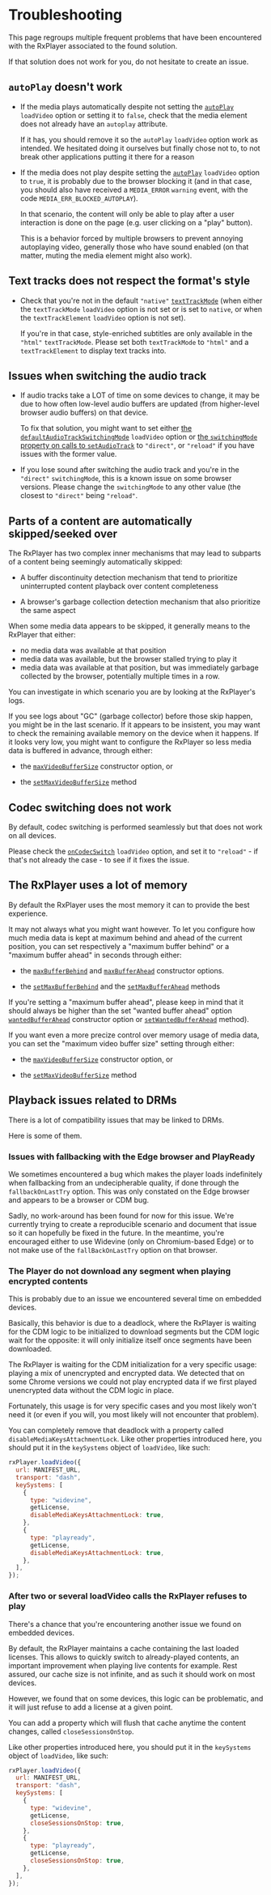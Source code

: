 # Troubleshooting

This page regroups multiple frequent problems that have been encountered with
the RxPlayer associated to the found solution.

If that solution does not work for you, do not hesitate to create an issue.


## `autoPlay` doesn't work

  - If the media plays automatically despite not setting the
    [`autoPlay`](../api/Loading_a_Content.md#autoplay) `loadVideo` option or
    setting it to `false`, check that the media element does not already have an
    `autoplay` attribute.

    If it has, you should remove it so the `autoPlay` `loadVideo` option work as
    intended.
    We hesitated doing it ourselves but finally chose not to, to not break other
    applications putting it there for a reason

  - If the media does not play despite setting the
    [`autoPlay`](../api/Loading_a_Content.md#autoplay) `loadVideo` option
    to `true`, it is probably due to the browser blocking it (and in that case,
    you should also have received a `MEDIA_ERROR` `warning` event, with the code
    `MEDIA_ERR_BLOCKED_AUTOPLAY`).

    In that scenario, the content will only be able to play after a user
    interaction is done on the page (e.g. user clicking on a "play" button).

    This is a behavior forced by multiple browsers to prevent annoying
    autoplaying video, generally those who have sound enabled (on that matter,
    muting the media element might also work).


## Text tracks does not respect the format's style

  - Check that you're not in the default `"native"`
    [`textTrackMode`](../api/Loading_a_Content.md#texttrackmode) (when either
    the `textTrackMode` `loadVideo` option is not set or is set to `native`, or
    when the `textTrackElement` `loadVideo` option is not set).

    If you're in that case, style-enriched subtitles are only available in the
    `"html"` `textTrackMode`. Please set both `textTrackMode` to `"html"` and a
    `textTrackElement` to display text tracks into.


## Issues when switching the audio track

  - If audio tracks take a LOT of time on some devices to change, it may be due
    to how often low-level audio buffers are updated (from higher-level browser
    audio buffers) on that device.

    To fix that solution, you might want to set either [the
    `defaultAudioTrackSwitchingMode`](../api/Loading_a_Content.md#defaultaudiotrackswitchingmode)
    `loadVideo` option or [the `switchingMode` property on
    calls to `setAudioTrack`](../api/Track_Selection/setAudioTrack.md) to
    `"direct"`, or `"reload"` if you have issues with the former value.

  - If you lose sound after switching the audio track and you're in the
    `"direct"` `switchingMode`, this is a known issue on some browser versions.
    Please change the `switchingMode` to any other value (the closest to
    `"direct"` being `"reload"`.


## Parts of a content are automatically skipped/seeked over

The RxPlayer has two complex inner mechanisms that may lead to subparts of a
content being seemingly automatically skipped:

  - A buffer discontinuity detection mechanism that tend to prioritize
    uninterrupted content playback over content completeness

  - A browser's garbage collection detection mechanism that also prioritize the
    same aspect

When some media data appears to be skipped, it generally means to the RxPlayer
that either:
  - no media data was available at that position
  - media data was available, but the browser stalled trying to play it
  - media data was available at that position, but was immediately garbage
    collected by the browser, potentially multiple times in a row.

You can investigate in which scenario you are by looking at the RxPlayer's logs.

If you see logs about "GC" (garbage collector) before those skip happen, you
might be in the last scenario.
If it appears to be insistent, you may want to check the remaining available
memory on the device when it happens. If it looks very low, you might want to
configure the RxPlayer so less media data is buffered in advance, through
either:
  - the [`maxVideoBufferSize`](../api/Creating_a_Player.md#maxvideobuffersize)
    constructor option, or

  - the [`setMaxVideoBufferSize`](../api/Buffer_Control/setMaxVideoBufferSize.md)
    method



## Codec switching does not work

By default, codec switching is performed seamlessly but that does not work on
all devices.

Please check the [`onCodecSwitch`](../api/Loading_a_Content.md#oncodecswitch)
`loadVideo` option, and set it to `"reload"` - if that's not already the
case - to see if it fixes the issue.


## The RxPlayer uses a lot of memory

By default the RxPlayer uses the most memory it can to provide the best
experience.

It may not always what you might want however. To let you configure how much
media data is kept at maximum behind and ahead of the current position, you
can set respectively a "maximum buffer behind" or a "maximum buffer ahead" in
seconds through either:

  - the [`maxBufferBehind`](../api/Creating_a_Player.md#maxbufferbehind)
    and [`maxBufferAhead`](../api/Creating_a_Player.md#maxbufferahead)
    constructor options.

  - the [`setMaxBufferBehind`](../api/Buffer_Control/setMaxBufferBehind.md) and
    the [`setMaxBufferAhead`](../api/Buffer_Control/setMaxBufferAhead.md)
    methods

If you're setting a "maximum buffer ahead", please keep in mind that it should
always be higher than the set "wanted buffer ahead" option
[`wantedBufferAhead`](../api/Creating_a_Player.md#wantedbufferahead)
constructor option or [`setWantedBufferAhead`](../api/Buffer_Control/setWantedBufferAhead.md)
method).

If you want even a more precize control over memory usage of media data, you
can set the "maximum video buffer size" setting through either:

- the [`maxVideoBufferSize`](../api/Creating_a_Player.md#maxvideobuffersize)
  constructor option, or

- the [`setMaxVideoBufferSize`](../api/Buffer_Control/setMaxVideoBufferSize.md)
  method


## Playback issues related to DRMs

There is a lot of compatibility issues that may be linked to DRMs.

Here is some of them.


### Issues with fallbacking with the Edge browser and PlayReady

We sometimes encountered a bug which makes the player loads indefinitely when
fallbacking from an undecipherable quality, if done through the
`fallbackOnLastTry` option. This was only constated on the Edge browser and
appears to be a browser or CDM bug.

Sadly, no work-around has been found for now for this issue. We're currently
trying to create a reproducible scenario and document that issue so it can
hopefully be fixed in the future. In the meantime, you're encouraged either to
use Widevine (only on Chromium-based Edge) or to not make use of the
`fallBackOnLastTry` option on that browser.


### The Player do not download any segment when playing encrypted contents

This is probably due to an issue we encountered several time on embedded
devices.

Basically, this behavior is due to a deadlock, where the RxPlayer is waiting for
the CDM logic to be initialized to download segments but the CDM logic wait for
the opposite: it will only initialize itself once segments have been downloaded.

The RxPlayer is waiting for the CDM initialization for a very specific usage:
playing a mix of unencrypted and encrypted data. We detected that on some Chrome
versions we could not play encrypted data if we first played unencrypted data
without the CDM logic in place.

Fortunately, this usage is for very specific cases and you most likely won't
need it (or even if you will, you most likely will not encounter that problem).

You can completely remove that deadlock with a property called
`disableMediaKeysAttachmentLock`. Like other properties introduced here, you
should put it in the `keySystems` object of `loadVideo`, like such:

```js
rxPlayer.loadVideo({
  url: MANIFEST_URL,
  transport: "dash",
  keySystems: [
    {
      type: "widevine",
      getLicense,
      disableMediaKeysAttachmentLock: true,
    },
    {
      type: "playready",
      getLicense,
      disableMediaKeysAttachmentLock: true,
    },
  ],
});
```

### After two or several loadVideo calls the RxPlayer refuses to play

There's a chance that you're encountering another issue we found on embedded
devices.

By default, the RxPlayer maintains a cache containing the last loaded licenses.
This allows to quickly switch to already-played contents, an important
improvement when playing live contents for example.
Rest assured, our cache size is not infinite, and as such it should work on most
devices.

However, we found that on some devices, this logic can be problematic, and it
will just refuse to add a license at a given point.

You can add a property which will flush that cache anytime the content changes,
called `closeSessionsOnStop`.

Like other properties introduced here, you should put it in the `keySystems`
object of `loadVideo`, like such:

```js
rxPlayer.loadVideo({
  url: MANIFEST_URL,
  transport: "dash",
  keySystems: [
    {
      type: "widevine",
      getLicense,
      closeSessionsOnStop: true,
    },
    {
      type: "playready",
      getLicense,
      closeSessionsOnStop: true,
    },
  ],
});
```
